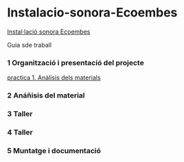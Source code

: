 # Instalacio-sonora-Ecoembes
[Instal·lació sonora Ecoembes](https://github.com/ainamolines/Instalaci-sonora-Ecoembes/blob/master/README.md)

Guia sde traball

### 1 Organització i presentació del projecte
[practica 1. Anàlisis dels materials](materials.md)

### 2 Anáñisis del material

### 3 Taller

### 4 Taller

### 5 Muntatge i documentació
